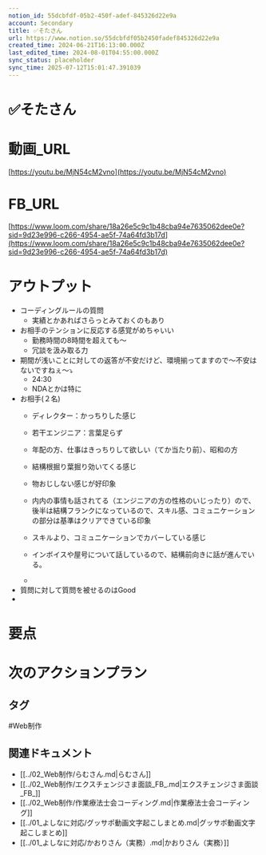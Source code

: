 ```yaml
---
notion_id: 55dcbfdf-05b2-450f-adef-845326d22e9a
account: Secondary
title: ✅そたさん
url: https://www.notion.so/55dcbfdf05b2450fadef845326d22e9a
created_time: 2024-06-21T16:13:00.000Z
last_edited_time: 2024-08-01T04:55:00.000Z
sync_status: placeholder
sync_time: 2025-07-12T15:01:47.391039
---
```

# ✅そたさん

# 動画_URL
[https://youtu.be/MjN54cM2vno](https://youtu.be/MjN54cM2vno)
# FB_URL
[https://www.loom.com/share/18a26e5c9c1b48cba94e7635062dee0e?sid=9d23e996-c266-4954-ae5f-74a64fd3b17d](https://www.loom.com/share/18a26e5c9c1b48cba94e7635062dee0e?sid=9d23e996-c266-4954-ae5f-74a64fd3b17d)
# アウトプット
- コーディングルールの質問
  - 実績とかあればさらっとみておくのもあり
- お相手のテンションに反応する感覚がめちゃいい
  - 勤務時間の8時間を超えても〜
  - 冗談を汲み取る力
- 期間が浅いことに対しての返答が不安だけど、環境揃ってますので〜不安はないですねぇ〜⤵️
  - 24:30
  - NDAとかは特に
- お相手(２名)
  - ディレクター：かっちりした感じ
  - 若干エンジニア：言葉足らず
  
  - 年配の方、仕事はきっちりして欲しい（てか当たり前）、昭和の方
  - 結構根掘り葉掘り効いてくる感じ
  - 物おじしない感じが好印象
  - 内内の事情も話されてる（エンジニアの方の性格のいじったり）ので、後半は結構フランクになっているので、スキル感、コミュニケーションの部分は基準はクリアできている印象
  - スキルより、コミュニケーションでカバーしている感じ
  - インボイスや屋号について話しているので、結構前向きに話が進んでいる。
  - 
- 質問に対して質問を被せるのはGood
- 
# 要点
# 次のアクションプラン

## タグ

#Web制作 

## 関連ドキュメント

- [[../02_Web制作/らむさん.md|らむさん]]
- [[../02_Web制作/エクスチェンジさま面談_FB_.md|エクスチェンジさま面談_FB_]]
- [[../02_Web制作/作業療法士会コーディング.md|作業療法士会コーディング]]
- [[../01_よしなに対応/グッサポ動画文字起こしまとめ.md|グッサポ動画文字起こしまとめ]]
- [[../01_よしなに対応/かおりさん（実務）.md|かおりさん（実務）]]
